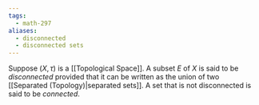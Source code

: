 ```yaml
---
tags:
  - math-297
aliases:
  - disconnected
  - disconnected sets
---
```

Suppose $(X, \tau)$ is a [[Topological Space]]. A subset $E$ of $X$ is said to be *disconnected* provided that it can be written as the union of two [[Separated (Topology)|separated sets]]. A set that is not disconnected is said to be *connected*.
